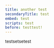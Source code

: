 ```yaml
---
title: another test
secondaryTitle: test
embed: test
scripts: test
before: testtest!
---
```

testsetsetest